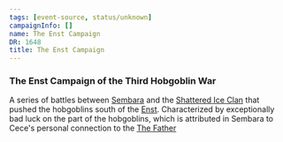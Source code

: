 ```yaml
---
tags: [event-source, status/unknown]
campaignInfo: []
name: The Enst Campaign
DR: 1648
title: The Enst Campaign
---
```

### The Enst Campaign of the Third Hobgoblin War
A series of battles between [Sembara](<../../../gazetteer/greater-sembara/sembara/sembara.md>) and the [Shattered Ice Clan](<../../../groups/hobgoblin-clans/shattered-ice-clan.md>) that pushed the hobgoblins south of the [Enst](<../../../gazetteer/greater-sembara/rivers/wistel-enst-watershed/enst.md>). Characterized by exceptionally bad luck on the part of the hobgoblins, which is attributed in Sembara to Cece's personal connection to the [The Father](<../../../cosmology/gods/incorporeal-gods/mos-numena-pantheon/the-father.md>)